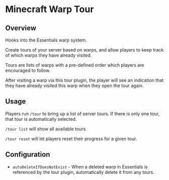 # Minecraft Warp Tour

## Overview
Hooks into the Essentials warp system.

Create tours of your server based on warps, and allow players to keep track of which warps they have already visited.

Tours are lists of warps with a pre-defined order which players are encouraged to follow.

After visiting a warp via this tour plugin, the player will see an indication that they have already visited this warp when they open the tour again.

## Usage
Players run `/tour` to bring up a list of server tours. If there is only one tour, that tour is automatically selected.

`/tour list` will show all available tours.

`/tour reset` will let players reset their progress for a given tour.

## Configuration
- `autoDeleteIfDoesNotExist` - When a deleted warp in Essentials is referenced by the tour plugin, automatically delete it from any tours.
